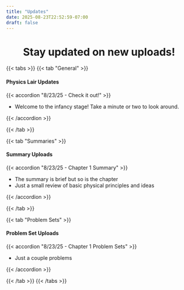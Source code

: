 ```yaml
---
title: "Updates"
date: 2025-08-23T22:52:59-07:00
draft: false
---
```


<h1 align="center">Stay updated on new uploads!</h1>

{{< tabs >}}
{{< tab "General" >}}

#### Physics Lair Updates

{{< accordion "8/23/25 - Check it out!"  >}}

- Welcome to the infancy stage! Take a minute or two to look around. 

{{< /accordion >}}

{{< /tab >}}

{{< tab "Summaries" >}}

#### Summary Uploads 

{{< accordion "8/23/25 - Chapter 1 Summary"  >}}

- The summary is brief but so is the chapter
- Just a small review of basic physical principles and ideas 

{{< /accordion >}}

{{< /tab >}}

{{< tab "Problem Sets" >}}

#### Problem Set Uploads

{{< accordion "8/23/25 - Chapter 1 Problem Sets"  >}}

- Just a couple problems 

{{< /accordion >}}

{{< /tab >}}
{{< /tabs >}}